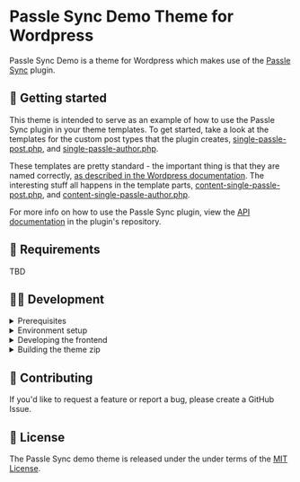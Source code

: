 # Passle Sync Demo Theme for Wordpress

Passle Sync Demo is a theme for Wordpress which makes use of the [Passle Sync](https://github.com/passle/passle-sync-wordpress) plugin.

## 🚀 Getting started

This theme is intended to serve as an example of how to use the Passle Sync plugin in your theme templates. To get started, take a look at the templates for the custom post types that the plugin creates, [single-passle-post.php](./single-passle-post.php), and [single-passle-author.php](./single-passle-author.php).

These templates are pretty standard - the important thing is that they are named correctly, [as described in the Wordpress documentation](https://developer.wordpress.org/themes/template-files-section/custom-post-type-template-files/). The interesting stuff all happens in the template parts, [content-single-passle-post.php](./template-parts/content-single-passle-post.php), and [content-single-passle-author.php](./template-parts/content-single-passle-author.php).

For more info on how to use the Passle Sync plugin, view the [API documentation](https://github.com/passle/passle-sync-wordpress/blob/master/docs/index.md) in the plugin's repository.

## 🔧 Requirements

TBD

## 👨‍💻 Development

<details>
<summary>Prerequisites</summary>

- [NPM](https://www.npmjs.com/)
- Development environment running a Wordpress instance

</details>

<details>
<summary>Environment setup</summary>

To develop this theme, first clone the repository:

```
git clone https://github.com/passle/passle-sync-wordpress-demo-theme
```

Next, install all dependencies and build the frontend with the following commands:

```
npm install
npm run init
```

</details>

<details>
<summary>Developing the frontend</summary>

To develop the frontend, use the `watch` script available in [package.json](./frontend/package.json).

</details>

<details>
<summary>Building the theme zip</summary>

To build the theme zip file, use the `build` script available in [package.json](./package.json). This will install all dependencies, build the frontend, and create a zip containing all necessary output files.

</details>

## 💬 Contributing

If you'd like to request a feature or report a bug, please create a GitHub Issue.

## 📜 License

The Passle Sync demo theme is released under the under terms of the [MIT License](./LICENSE).
